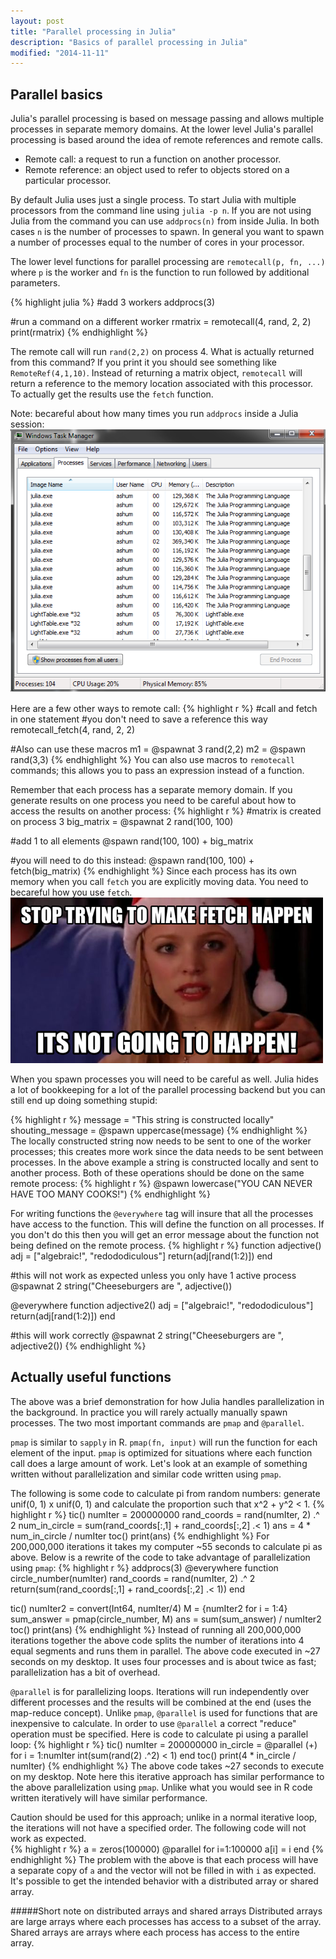 ```yaml
---
layout: post
title: "Parallel processing in Julia"
description: "Basics of parallel processing in Julia"
modified: "2014-11-11"
---
```


Parallel basics
---------------
Julia's parallel processing is based on message passing and allows multiple processes in separate memory domains.  At the lower level Julia's parallel processing is based around the idea of remote references and remote calls.  

* Remote call: a request to run a function on another processor.
* Remote reference: an object used to refer to objects stored on a particular processor.

By default Julia uses just a single process.  To start Julia with multiple processors from the command line using ``julia -p n``.  If you are not using Julia from the command you can use ``addprocs(n)`` from inside Julia.  In both cases ``n`` is the number of processes to spawn.  In general you want to spawn a number of processes equal to the number of cores in your processor.

The lower level functions for parallel processing are ``remotecall(p, fn, ...)`` where ``p`` is the worker and ``fn`` is the function to run followed by additional parameters.

{% highlight julia %}
#add 3 workers
addprocs(3)

#run a command on a different worker
rmatrix = remotecall(4, rand, 2, 2)
print(rmatrix)
{% endhighlight %}

The remote call will run ``rand(2,2)`` on process 4.  What is actually returned from this command?  If you print it you should see something like ``RemoteRef(4,1,10)``.  Instead of returning a matrix object, ``remotecall`` will return a reference to the memory location associated with this processor.  To actually get the results use the ``fetch`` function.

Note: becareful about how many times you run ``addprocs`` inside a Julia session:
![workers](../images/parallel/julia_workers.png)

Here are a few other ways to remote call:
{% highlight r %}
#call and fetch in one statement
#you don't need to save a reference this way
remotecall_fetch(4, rand, 2, 2)

#Also can use these macros
m1 = @spawnat 3 rand(2,2)
m2 = @spawn rand(3,3)
{% endhighlight %}
You can also use macros to ``remotecall`` commands; this allows you to pass an expression instead of a function.

Remember that each process has a separate memory domain.  If you generate results on one process you need to be careful about how to access the results on another process:
{% highlight r %}
#matrix is created on process 3
big_matrix = @spawnat 2 rand(100, 100)

#add 1 to all elements
@spawn rand(100, 100) + big_matrix

#you will need to do this instead:
@spawn rand(100, 100) + fetch(big_matrix)
{% endhighlight %}
Since each process has its own memory when you call ``fetch`` you are explicitly moving data.  You need to becareful how you use ``fetch``.
![fetch](../images/parallel/fetch.png)

When you spawn processes you will need to be careful as well.  Julia hides a lot of bookkeeping for a lot of the parallel processing backend but you can still end up doing something stupid:

{% highlight r %}
message = "This string is constructed locally"
shouting_message = @spawn uppercase(message)
{% endhighlight %}
The locally constructed string now needs to be sent to one of the worker processes; this creates more work since the data needs to be sent between processes.  In the above example a string is constructed locally and sent to another process.  Both of these operations should be done on the same remote process:
{% highlight r %}
@spawn lowercase("YOU CAN NEVER HAVE TOO MANY COOKS!")
{% endhighlight %}

For writing functions the ``@everywhere`` tag will insure that all the processes have access to the function.  This will define the function on all processes.  If you don't do this then you will get an error message about the function not being defined on the remote process.
{% highlight r %}
function adjective()
  adj = ["algebraic!", "redododiculous"]
  return(adj[rand(1:2)])
end

#this will not work as expected unless you only have 1 active process
@spawnat 2 string("Cheeseburgers are ", adjective())

@everywhere function adjective2()
  adj = ["algebraic!", "redododiculous"]
  return(adj[rand(1:2)])
end

#this will work correctly
@spawnat 2 string("Cheeseburgers are ", adjective2())
{% endhighlight %}

Actually useful functions
-------------------------
The above was a brief demonstration for how Julia handles parallelization in the background.  In practice you will rarely actually manually spawn processes.  The two most important commands are ``pmap`` and ``@parallel``.

``pmap`` is similar to ``sapply`` in R.  ``pmap(fn, input)`` will run the function for each element of the input.  ``pmap`` is optimized for situations where each function call does a large amount of work.  Let's look at an example of something written without parallelization and similar code written using ``pmap``.

The following is some code to calculate pi from random numbers: generate unif(0, 1) x unif(0, 1) and calculate the proportion such that x^2 + y^2 < 1.
{% highlight r %}
tic()
numIter = 200000000 
rand_coords = rand(numIter, 2) .^ 2
num_in_circle = sum(rand_coords[:,1] + rand_coords[:,2] .< 1)
ans = 4 * num_in_circle / numIter
toc()
print(ans)
{% endhighlight %}
For 200,000,000 iterations it takes my computer ~55 seconds to calculate pi as above.  Below is a rewrite of the code to take advantage of parallelization using ``pmap``:
{% highlight r %}
addprocs(3)
@everywhere function circle_number(numIter)
  rand_coords = rand(numIter, 2) .^ 2
  return(sum(rand_coords[:,1] + rand_coords[:,2] .< 1))
end

tic()
numIter2 = convert(Int64, numIter/4)
M = {numIter2 for i = 1:4}
sum_answer = pmap(circle_number, M)
ans = sum(sum_answer) / numIter2
toc()
print(ans)
{% endhighlight %}
Instead of running all 200,000,000 iterations together the above code splits the number of iterations into 4 equal segments and runs them in parallel.  The above code executed in ~27 seconds on my desktop.  It uses four processes and is about twice as fast; parallelization has a bit of overhead.

``@parallel`` is for parallelizing loops.  Iterations will run independently over different processes and the results will be combined at the end (uses the map-reduce concept).  Unlike ``pmap``, ``@parallel`` is used for functions that are inexpensive to calculate.  In order to use ``@parallel`` a correct "reduce" operation must be specified.  Here is code to calculate pi using a parallel loop:
{% highlight r %}
tic()
numIter = 200000000
in_circle = @parallel (+) for i = 1:numIter
  int(sum(rand(2) .^2) < 1)
end
toc()
print(4 * in_circle / numIter)
{% endhighlight %}
The above code takes ~27 seconds to execute on my desktop.  Note here this iterative approach has similar performance to the above parallelization using ``pmap``.  Unlike what you would see in R code written iteratively will have similar performance.

Caution should be used for this approach; unlike in a normal iterative loop, the iterations will not have a specified order.  The following code will not work as expected.  
{% highlight r %}
a = zeros(100000)
@parallel for i=1:100000
  a[i] = i
end
{% endhighlight %}
The problem with the above is that each process will have a separate copy of ``a`` and the vector will not be filled in with ``i`` as expected.  It's possible to get the intended behavior with a distributed array or shared array.

#####Short note on distributed arrays and shared arrays
Distributed arrays are large arrays where each processes has access to a subset of the array.  Shared arrays are arrays where each process has access to the entire array.  